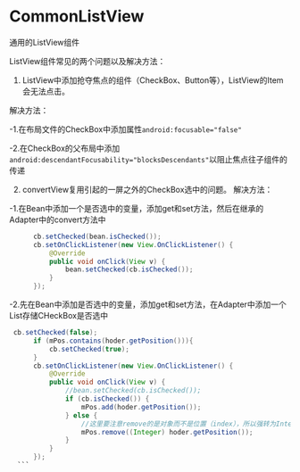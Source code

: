 # CommonListView
通用的ListView组件

ListView组件常见的两个问题以及解决方法：

1. ListView中添加抢夺焦点的组件（CheckBox、Button等），ListView的Item会无法点击。

  解决方法：
  
  -1.在布局文件的CheckBox中添加属性``` android:focusable="false" ```
  
  -2.在CheckBox的父布局中添加``` android:descendantFocusability="blocksDescendants" ```以阻止焦点往子组件的传递
  
2. convertView复用引起的一屏之外的CheckBox选中的问题。
  解决方法：
  
  -1.在Bean中添加一个是否选中的变量，添加get和set方法，然后在继承的Adapter中的convert方法中
  
  ```java  
        cb.setChecked(bean.isChecked());
        cb.setOnClickListener(new View.OnClickListener() {
            @Override
            public void onClick(View v) {
                bean.setChecked(cb.isChecked());
            }
        });
   ```

        
 -2.先在Bean中添加是否选中的变量，添加get和set方法，在Adapter中添加一个List存储CHeckBox是否选中
  
  ```java
   cb.setChecked(false);
        if (mPos.contains(hoder.getPosition())){
            cb.setChecked(true);
        }
        cb.setOnClickListener(new View.OnClickListener() {
            @Override
            public void onClick(View v) {
                //bean.setChecked(cb.isChecked());
                if (cb.isChecked()) {
                    mPos.add(hoder.getPosition());
                } else {
                    //这里要注意remove的是对象而不是位置（index），所以强转为Integer类型
                    mPos.remove((Integer) hoder.getPosition());
                }
            }
        });
    ```
        
        
